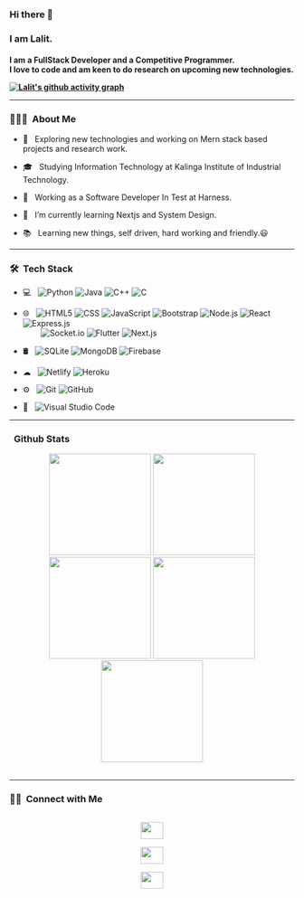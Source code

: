 ### Hi there 👋
<!-- ![visitors](https://visitor-badge-reloaded.herokuapp.com/badge?page_id=lalitkumar-123.lalitkumar-123&color=00cf00) -->

<h3>I am Lalit.</h3>
<h4>I am a FullStack Developer and a Competitive Programmer.<br/> I love to code and am keen to do research on upcoming new technologies.


[![Lalit's github activity graph](https://activity-graph.herokuapp.com/graph?username=lalitkumar-123&theme=react-dark&area=true&hide_border=true)](https://github.com/lalitkumar-123/github-readme-activity-graph)

-----------------------------------------------------------

<h3> 👨🏻‍💻 &nbsp;About Me </h3>

- 🤔 &nbsp; Exploring new technologies and working on Mern stack based projects and research work.

- 🎓 &nbsp; Studying Information Technology at Kalinga Institute of Industrial Technology.

- 💼 &nbsp; Working as a Software Developer In Test at Harness.     

- 🌱 &nbsp; I’m currently learning Nextjs and System Design.

- 📚 &nbsp; Learning new things, self driven, hard working and friendly.😃

-----------------------------------------------------------

<h3> 🛠 &nbsp;Tech Stack</h3>

- 💻 &nbsp;
  ![Python](https://img.shields.io/badge/-Python-333333?style=flat&logo=python)
  ![Java](https://img.shields.io/badge/-Java-333333?style=flat&logo=Java&logoColor=007396)
  ![C++](https://img.shields.io/badge/-C++-333333?style=flat&logo=C%2B%2B&logoColor=00599C)
  ![C](https://img.shields.io/badge/-C-333333?style=flat&logo=C&logoColor=00599C) 
  
- 🌐 &nbsp; 
  ![HTML5](https://img.shields.io/badge/-HTML5-333333?style=flat&logo=HTML5)
  ![CSS](https://img.shields.io/badge/-CSS-333333?style=flat&logo=CSS3&logoColor=1572B6)
  ![JavaScript](https://img.shields.io/badge/-JavaScript-333333?style=flat&logo=javascript)
  ![Bootstrap](https://img.shields.io/badge/-Bootstrap-333333?style=flat&logo=bootstrap&logoColor=563D7C)
  ![Node.js](https://img.shields.io/badge/-Node.js-333333?style=flat&logo=node.js)
  ![React](https://img.shields.io/badge/-React-333333?style=flat&logo=react) 
  ![Express.js](https://img.shields.io/badge/Express.js-333333?style=flat&logo=express&logoColor=white) <br/>
  &nbsp; &nbsp; &nbsp; &nbsp;
  ![Socket.io](https://img.shields.io/badge/-Socket.io-333333?style=flat&logo=socket.io)
  ![Flutter](https://img.shields.io/badge/-Flutter-333333?style=flat&logo=flutter&logoColor=00599C)
  ![Next.js](https://img.shields.io/badge/-Next.js-333333?style=flat&logo=next.js) 
  
  
- 🛢 &nbsp;
  ![SQLite](https://img.shields.io/badge/SQLite-333333?style=flat&logo=sqlite&logoColor=white)
  ![MongoDB](https://img.shields.io/badge/-MongoDB-333333?style=flat&logo=mongodb) 
  ![Firebase](https://img.shields.io/badge/Firebase-333333?style=flat&logo=firebase&logoColor=yellow)
  
- ☁ &nbsp;
  ![Netlify](https://img.shields.io/badge/Netlify-333333?style=flat&logo=netlify&logoColor=white)
  ![Heroku](https://img.shields.io/badge/Heroku-333333?style=flat&logo=heroku&logoColor=white)
  
- ⚙️ &nbsp;
  ![Git](https://img.shields.io/badge/-Git-333333?style=flat&logo=git)
  ![GitHub](https://img.shields.io/badge/-GitHub-333333?style=flat&logo=github) 
  
- 🔧 &nbsp;
  ![Visual Studio Code](https://img.shields.io/badge/-Visual%20Studio%20Code-333333?style=flat&logo=visual-studio-code&logoColor=007ACC)


-----------------------------------------------------------

<h3> &nbsp; Github Stats </h3>
<div align="center">
<img height="180em" src="https://github-profile-summary-cards.vercel.app/api/cards/profile-details?username=lalitkumar-123&theme=github_dark" />
<img height="180em" src="https://github-profile-summary-cards.vercel.app/api/cards/repos-per-language?username=lalitkumar-123&theme=github_dark"  />
<img height="180em" src="https://github-profile-summary-cards.vercel.app/api/cards/most-commit-language?username=lalitkumar-123&theme=github_dark"  />
<img height="180em" src="https://github-profile-summary-cards.vercel.app/api/cards/stats?username=lalitkumar-123&theme=github_dark"/>
<img height="180em" src="https://github-profile-summary-cards.vercel.app/api/cards/productive-time?username=lalitkumar-123&theme=github_dark" />
</div>
<br>

-----------------------------------------------------------

<h3> 🤝🏻 &nbsp;Connect with Me </h3>

<p align="center">
<code>
<a href="https://github.com/lalitkumar-123" target="_blank"><img align="center" src="https://cdn.jsdelivr.net/npm/simple-icons@3.0.1/icons/github.svg" alt="" height="30" width="40" /></a><br>
<a href="https://www.linkedin.com/in/a-lalit-2214031b0/" target="_blank"><img align="center" src="https://cdn.jsdelivr.net/npm/simple-icons@3.0.1/icons/linkedin.svg" alt="" height="30" width="40"/></a><br>
<a href="https://www.instagram.com/lalitkumar_123_/" target="_blank"><img align="center" src="https://cdn.jsdelivr.net/npm/simple-icons@3.0.1/icons/instagram.svg" alt="" height="30" width="40" /></a>
</code>
</p>


